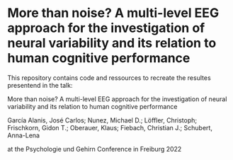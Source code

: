 # More than noise? A multi-level EEG approach for the investigation of neural variability and its relation to human cognitive performance

This repository contains code and ressources to recreate the resultes presentend in the talk:

More than noise? A multi-level EEG approach for the investigation of neural variability and its relation to human cognitive performance

García Alanis, José Carlos; Nunez, Michael D.; Löffler, Christoph; Frischkorn, Gidon T.; Oberauer, Klaus; Fiebach, Christian J.; Schubert, Anna-Lena

at the Psychologie und Gehirn Conference in Freiburg 2022
